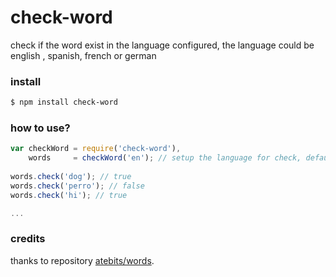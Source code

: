 # check-word

check if the word exist in the language configured, the language could be english , spanish, french or german

### install

```bash
$ npm install check-word
```

### how to use?

```javascript
var checkWord = require('check-word'),
    words     = checkWord('en'); // setup the language for check, default is en
    
words.check('dog'); // true
words.check('perro'); // false
words.check('hi'); // true

...

```

### credits

thanks to repository  [atebits/words](https://github.com/atebits/Words).



